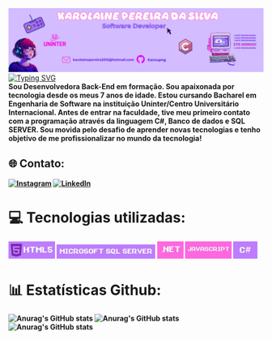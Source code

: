 ![Banner Karol](images/HEADER.png)
<br> 
[![Typing SVG](https://readme-typing-svg.demolab.com?font=Fira+Code&size=18&duration=2800&color=A36FEA&center=true&width=1014&height=47&lines=%F0%9F%92%9C+Ol%C3%A1%2C+eu+sou+a+Karolaine+Pereira!+%F0%9F%92%9C;%F0%9F%92%9CBEM-VINDO(A)+AO+MEU+GITHUB!%F0%9F%92%9C)](https://git.io/typing-svg) <br>
<b>Sou Desenvolvedora Back-End em formação. Sou apaixonada por tecnologia desde os meus 7 anos de idade. Estou cursando Bacharel em Engenharia de Software na instituição Uninter/Centro Universitário Internacional. Antes de entrar na faculdade, tive meu primeiro contato com a programação através da linguagem C#, Banco de dados e SQL SERVER. Sou movida pelo desafio de aprender novas tecnologias e tenho objetivo de me profissionalizar no mundo da tecnologia!<b> 
## 🌐 Contato:
[![Instagram](https://img.shields.io/badge/Instagram-%23E4405F.svg?logo=Instagram&logoColor=white)](https://www.instagram.com/karou.png/) [![LinkedIn](https://img.shields.io/badge/LinkedIn-%230077B5.svg?logo=linkedin&logoColor=white)](https://www.linkedin.com/in/karolaine-pereir-40a169139/) 

# 💻 Tecnologias utilizadas:
[![HTML5](./images/iconehtml.jpg)](https://www.w3schools.com/html/) [![MicrosoftSQLServer](./images/SQLSERVER.jpg)](https://www.w3schools.com/sql/default.asp) [![.Net](images/ICONENET.jpg)](https://pt.wikipedia.org/wiki/.NET) [![JavaScript](images/ICONEJAVA.jpg)](https://www.w3schools.com/js/default.asp) [![Csharp](images/csharp.jpg)](https://www.w3schools.com/cs/index.php)
# 📊 Estatísticas Github:




![Anurag's GitHub stats](https://github-readme-stats.vercel.app/api?username=karoupng&theme=jolly&show_icons=true) 
![Anurag's GitHub stats](https://github-readme-stats.vercel.app/api?username=Karoupng&show_icons=true&theme=purple&hide_border=true)
![Anurag's GitHub stats](https://github-readme-stats.vercel.app/api/top-langs/?username=karoupng&theme=jolly&hide_border=true&include_all_commits=true&count_private=false&layout=compact)


<br>&nbsp;&nbsp;&nbsp;&nbsp;&nbsp;<br>







<!-- Proudly created with GPRM ( https://gprm.itsvg.in ) -->
